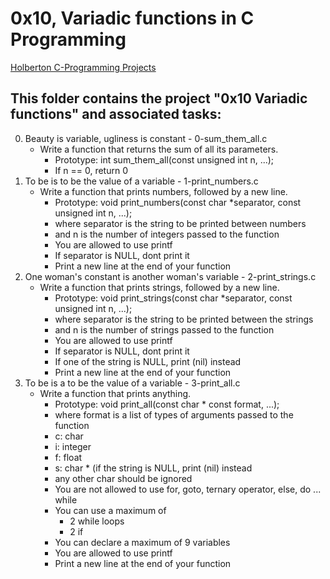 # 0x10, Variadic functions in C Programming

[Holberton C-Programming Projects](https://github.com/Jilroge7/holbertonschool-low_level_programming.git)

## This folder contains the project "0x10 Variadic functions" and associated tasks:
0. Beauty is variable, ugliness is constant - 0-sum_them_all.c
	* Write a function that returns the sum of all its parameters.
		* Prototype: int sum_them_all(const unsigned int n, ...);
		* If n == 0, return 0
1. To be is to be the value of a variable  - 1-print_numbers.c
	* Write a function that prints numbers, followed by a new line.
		* Prototype: void print_numbers(const char *separator, const unsigned int n, ...);
		* where separator is the string to be printed between numbers
		* and n is the number of integers passed to the function
		* You are allowed to use printf
		* If separator is NULL, dont print it
		* Print a new line at the end of your function
2. One woman's constant is another woman's variable - 2-print_strings.c
	* Write a function that prints strings, followed by a new line.
		* Prototype: void print_strings(const char *separator, const unsigned int n, ...);
		* where separator is the string to be printed between the strings
		* and n is the number of strings passed to the function
		* You are allowed to use printf
		* If separator is NULL, dont print it
		* If one of the string is NULL, print (nil) instead
		* Print a new line at the end of your function
3. To be is a to be the value of a variable - 3-print_all.c
	* Write a function that prints anything.
		* Prototype: void print_all(const char * const format, ...);
		* where format is a list of types of arguments passed to the function
		* c: char
		* i: integer
		* f: float
		* s: char * (if the string is NULL, print (nil) instead
		* any other char should be ignored
		* You are not allowed to use for, goto, ternary operator, else, do ... while
		* You can use a maximum of
			* 2 while loops
			* 2 if
		* You can declare a maximum of 9 variables
		* You are allowed to use printf
		* Print a new line at the end of your function
